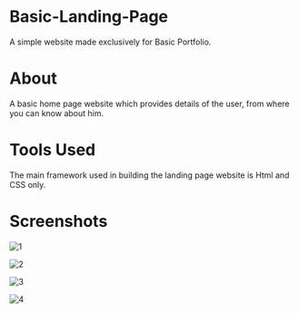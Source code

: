 # Basic-Landing-Page
A simple website made exclusively for Basic Portfolio.

# About
A basic home page website which provides details of the user, from where you can know about him.

# Tools Used
The main framework used in building the landing page website is Html and CSS only.

# Screenshots
![1](https://github.com/Hashuudev/Basic-Landing-Page/assets/94761963/acaea929-7fbc-4579-ab82-04d0796f59a6)

![2](https://github.com/Hashuudev/Basic-Landing-Page/assets/94761963/32c006a6-3442-4169-9df5-ce022886264c)

![3](https://github.com/Hashuudev/Basic-Landing-Page/assets/94761963/93b17cef-4bcf-4887-a01a-0ea53d7b70ae)

![4](https://github.com/Hashuudev/Basic-Landing-Page/assets/94761963/36f936eb-2906-4ac1-a51f-e44a327ce883)

